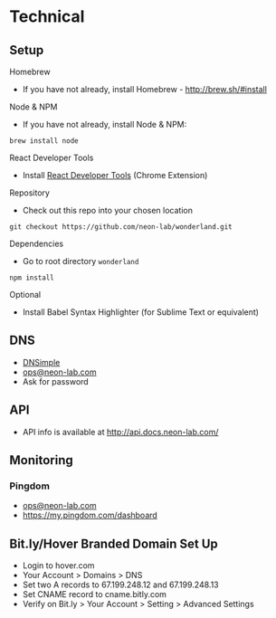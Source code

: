 # Technical

## Setup

Homebrew
* If you have not already, install Homebrew - http://brew.sh/#install

Node & NPM
* If you have not already, install Node & NPM:
<pre><code>brew install node</code></pre>

React Developer Tools
* Install [React Developer Tools](https://chrome.google.com/webstore/detail/react-developer-tools/fmkadmapgofadopljbjfkapdkoienihi?hl=en) (Chrome Extension)

Repository
* Check out this repo into your chosen location
<pre><code>git checkout https://github.com/neon-lab/wonderland.git</code></pre>

Dependencies
* Go to root directory `wonderland`
<pre><code>npm install</code></pre>

Optional
* Install Babel Syntax Highlighter (for Sublime Text or equivalent)

## DNS

- [DNSimple](https://dnsimple.com)
- ops@neon-lab.com
- Ask for password

## API

- API info is available at http://api.docs.neon-lab.com/

## Monitoring

### Pingdom

- ops@neon-lab.com
- https://my.pingdom.com/dashboard

## Bit.ly/Hover Branded Domain Set Up
- Login to hover.com
- Your Account > Domains > DNS
- Set two A records to 67.199.248.12 and 67.199.248.13
- Set CNAME record to cname.bitly.com
- Verify on Bit.ly > Your Account > Setting > Advanced Settings
